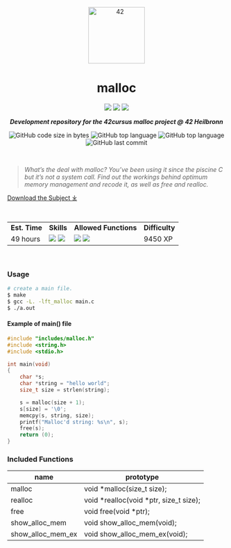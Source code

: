 <p align="center">
	<img width="130px;" src="https://game.42sp.org.br/static/assets/images/42_logo_black.svg" align="center" alt="42" />
	<h1 align="center">malloc</h1>
</p>
<p align="center">
	<img src="https://img.shields.io/badge/Success-116/100_✓-gray.svg?colorA=61c265&colorB=4CAF50&style=for-the-badge">
	<img src="https://img.shields.io/badge/Linux-FCC624?style=for-the-badge&logo=linux&logoColor=black">
	<img src="https://img.shields.io/badge/mac%20os-000000?style=for-the-badge&logo=apple&logoColor=white">
</p>

<p align="center">
	<b><i>Development repository for the 42cursus malloc project @ 42 Heilbronn</i></b><br>
</p>

<p align="center">
	<img alt="GitHub code size in bytes" src="https://img.shields.io/github/languages/code-size/iwillenshofer/malloc?color=blueviolet" />
	<img alt="GitHub top language" src="https://img.shields.io/github/languages/top/iwillenshofer/malloc?color=blue" />
	<img alt="GitHub top language" src="https://img.shields.io/github/commit-activity/t/iwillenshofer/malloc?color=brightgreen" />
	<img alt="GitHub last commit" src="https://img.shields.io/github/last-commit/iwillenshofer/malloc?color=brightgreen" />
</p>
<br>

> _What’s the deal with malloc? You’ve been using it since the piscine C but it’s not a system call. Find out the workings behind optimum memory management and recode it, as well as free and realloc._

[Download the Subject ⤓](en.subject.pdf)

<br>

<p align="center">
	<table>
		<tr>
			<td><b>Est. Time</b></td>
			<td><b>Skills</b></td>
			<td><b>Allowed Functions</b></td>
			<td><b>Difficulty</b></td>
		</tr>
		<tr>
			<td valign="top">49 hours</td>
			<td valign="top">
<img src="https://img.shields.io/badge/Unix-555">
<img src="https://img.shields.io/badge/Algorithms & AI-555">
			</td>
			<td valign="top">
				<img src="https://img.shields.io/badge/mmap()-lightgrey">
				<img src="https://img.shields.io/badge/munmap()-lightgrey">
			</td>
			<td valign="top"> 9450 XP</td>
		</tr>
	</table>
</p>

<br>

### Usage
```bash
# create a main file.
$ make
$ gcc -L. -lft_malloc main.c
$ ./a.out
```

#### Example of main() file
```c
#include "includes/malloc.h"
#include <string.h>
#include <stdio.h>

int	main(void)
{
	char *s;
	char *string = "hello world";
	size_t size = strlen(string);

	s = malloc(size + 1);
	s[size] = '\0';
	memcpy(s, string, size);
	printf("Malloc'd string: %s\n", s);
	free(s);
	return (0);
}
```

### Included Functions

|name					|prototype										|
|---					|---											|
|	malloc				|	void	*malloc(size_t size);				|
|	realloc				|	void	*realloc(void *ptr, size_t size);	|
|	free				|	void	free(void *ptr);					|
|	show_alloc_mem		|	void	show_alloc_mem(void);				|
|	show_alloc_mem_ex	|	void	show_alloc_mem_ex(void);			|
